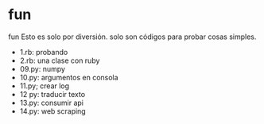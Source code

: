 # fun
fun
Esto es solo por diversión.
solo son códigos para probar cosas simples.

- 1.rb: probando
- 2.rb: una clase con ruby
- 09.py: numpy
- 10.py: argumentos en consola
- 11.py; crear log
- 12 py: traducir texto
- 13.py: consumir api
- 14.py: web scraping
